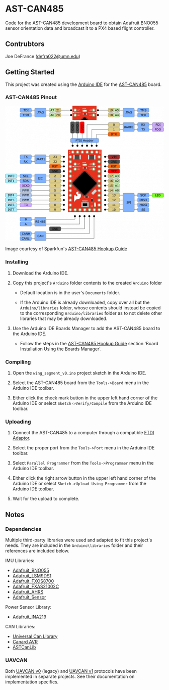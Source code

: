 # AST-CAN485

Code for the AST-CAN485 development board to obtain Adafruit BNO055 sensor orientation data and broadcast it to a PX4 based flight controller.

## Contrubtors

Joe DeFrance (defra022@umn.edu)

## Getting Started

This project was created using the [Arduino IDE](https://www.arduino.cc/en/main/software) for the [AST-CAN485](https://www.sparkfun.com/products/14483) board.

### AST-CAN485 Pinout

![AST-CAN485 Pinout](AST-CAN485-Pinout.png)

Image courtesy of Sparkfun's [AST-CAN485 Hookup Guide](https://learn.sparkfun.com/tutorials/ast-can485-hookup-guide?_ga=2.39481377.365903456.1581038177-271346267.1574810854)

### Installing

1. Download the Arduino IDE.

2. Copy this project's `Arduino` folder contents to the created `Arduino` folder 

   * Default location is in the user's `Documents` folder.

   * If the Arduino IDE is already downloaded, copy over all but the `Arduino/libraries` folder, whose contents should instead be copied to the corresponding `Arduino/libraries` folder as to not delete other libraries that may be already downloaded.

3. Use the Arduino IDE Boards Manager to add the AST-CAN485 board to the Arduino IDE.

   * Follow the steps in the [AST-CAN485 Hookup Guide](https://learn.sparkfun.com/tutorials/ast-can485-hookup-guide?_ga=2.6567157.631132834.1583434944-271346267.1574810854) section 'Board Installation Using the Boards Manager'.

### Compiling

1. Open the `wing_segment_v0.ino` project sketch in the Arduino IDE.

2. Select the AST-CAN485 board from the `Tools->Board` menu in the Arduino IDE toolbar.

3. Either click the check mark button in the upper left hand corner of the Arduino IDE or select `Sketch->Verify/Compile` from the Arduino IDE toolbar.

### Uploading

1. Connect the AST-CAN485 to a computer through a compatible [FTDI Adaptor](https://www.sparkfun.com/products/9716?_ga=2.13897968.631132834.1583434944-271346267.1574810854).

2. Select the proper port from the `Tools->Port` menu in the Arduino IDE toolbar.

3. Select `Parallel Programmer` from the `Tools->Programmer` menu in the Arduino IDE toolbar.

4. Either click the right arrow button in the upper left hand corner of the Arduino IDE or select `Sketch->Upload Using Programmer` from the Arduino IDE toolbar.

5. Wait for the upload to complete.

## Notes

### Dependencies

Multiple third-party libraries were used and adapted to fit this project's needs. They are included in the `Arduino\libraries` folder and their references are included below.

IMU Libraries: 
  * [Adafruit_BNO055](https://github.com/adafruit/Adafruit_BNO055)
  * [Adafruit_LSM9DS1](https://github.com/adafruit/Adafruit_LSM9DS1)
  * [Adafruit_FXOS8700](https://github.com/adafruit/Adafruit_FXOS8700)
  * [Adafruit_FXAS21002C](https://github.com/adafruit/Adafruit_FXAS21002C)
  * [Adafruit_AHRS](https://github.com/adafruit/Adafruit_AHRS)
  * [Adafruit_Sensor](https://github.com/adafruit/Adafruit_Sensor)

Power Sensor Library: 
  * [Adafruit_INA219](https://github.com/adafruit/Adafruit_INA219)

CAN Libraries: 
  * [Universal Can Library](https://github.com/rennerm/avr-can-lib/tree/9c6bc9118de66d6edaf1b8539e2b9717ba26d123#universelle-can-blibiothek-avr-can-lib)
  * [Canard AVR](https://github.com/UAVCAN/libcanard/tree/legacy-v0/drivers/avr)
  * [ASTCanLib](https://github.com/Atlantis-Specialist-Technologies/AST_CAN_Arduino_Library/blob/master/src/ASTCanLib.h)

### UAVCAN

Both [UAVCAN v0](https://github.com/UAVCAN/libcanard) (legacy) and [UAVCAN v1](https://github.com/UAVCAN/libcanard/tree/legacy-v0) protocols have been implemented in separate projects. See their documentation on implementation specifics.
